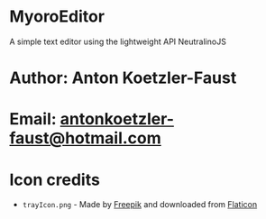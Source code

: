 # MyoroEditor
A simple text editor using the lightweight API NeutralinoJS

# Author: Anton Koetzler-Faust
# Email: antonkoetzler-faust@hotmail.com

# Icon credits

- `trayIcon.png` - Made by [Freepik](https://www.freepik.com) and downloaded from [Flaticon](https://www.flaticon.com)
